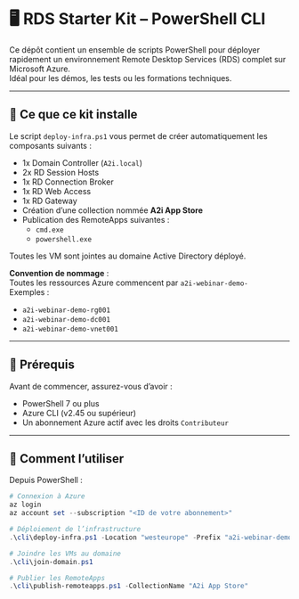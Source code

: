 # 🖥️ RDS Starter Kit – PowerShell CLI

Ce dépôt contient un ensemble de scripts PowerShell pour déployer rapidement un environnement Remote Desktop Services (RDS) complet sur Microsoft Azure.  
Idéal pour les démos, les tests ou les formations techniques.

---

## 📌 Ce que ce kit installe

Le script `deploy-infra.ps1` vous permet de créer automatiquement les composants suivants :

- 1x Domain Controller (`A2i.local`)
- 2x RD Session Hosts
- 1x RD Connection Broker
- 1x RD Web Access
- 1x RD Gateway
- Création d’une collection nommée **A2i App Store**
- Publication des RemoteApps suivantes :
  - `cmd.exe`
  - `powershell.exe`

Toutes les VM sont jointes au domaine Active Directory déployé.

**Convention de nommage** :  
Toutes les ressources Azure commencent par `a2i-webinar-demo-`  
Exemples :  
- `a2i-webinar-demo-rg001`  
- `a2i-webinar-demo-dc001`  
- `a2i-webinar-demo-vnet001`

---

## 🧰 Prérequis

Avant de commencer, assurez-vous d’avoir :

- PowerShell 7 ou plus
- Azure CLI (v2.45 ou supérieur)
- Un abonnement Azure actif avec les droits `Contributeur`

---

## 🚀 Comment l’utiliser

Depuis PowerShell :

```powershell
# Connexion à Azure
az login
az account set --subscription "<ID de votre abonnement>"

# Déploiement de l’infrastructure
.\cli\deploy-infra.ps1 -Location "westeurope" -Prefix "a2i-webinar-demo"

# Joindre les VMs au domaine
.\cli\join-domain.ps1

# Publier les RemoteApps
.\cli\publish-remoteapps.ps1 -CollectionName "A2i App Store"
